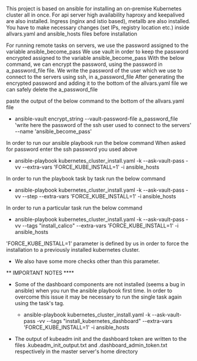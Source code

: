 This project is based on ansible for installing an on-premise Kubernetes cluster all in once.
For api server high availability haproxy and keepalived are also installed.
Ingress (nginx and istio based), metallb are also installed.
You have to make necessary changes (set IPs, registry location etc.) inside allvars.yaml and ansible_hosts files before installation

For running remote tasks on servers, we use the password assigned to the variable ansible_become_pass
We use vault in order to keep the password encrypted assigned to the variable ansible_become_pass
With the below command, we can encrypt the password, using the password in a_password_file file.
We write the password of the user which we use to connect to the servers using ssh, in a_password_file 
After generating the encrypted password and adding it to the bottom of the allvars.yaml file we can safely delete the a_password_file

paste the output of the below command to the bottom of the allvars.yaml file 
* ansible-vault encrypt_string --vault-password-file a_password_file 'write here the password of the ssh user used to connect to the servers' --name 'ansible_become_pass'

In order to  run our ansible playbook run the below command
When asked for password enter the ssh password you used above
* ansible-playbook kubernetes_cluster_install.yaml -k --ask-vault-pass -vv --extra-vars 'FORCE_KUBE_INSTALL=1' -i ansible_hosts

In order to run the playbook task by task run the below command
* ansible-playbook kubernetes_cluster_install.yaml -k --ask-vault-pass -vv --step --extra-vars 'FORCE_KUBE_INSTALL=1' -i ansible_hosts

In order to run a particular task run the below command
* ansible-playbook kubernetes_cluster_install.yaml -k --ask-vault-pass -vv --tags "install_calico" --extra-vars 'FORCE_KUBE_INSTALL=1' -i ansible_hosts 


'FORCE_KUBE_INSTALL=1' parameter is defined by us in order to force the installation to a previously installed kubernetes cluster.
* We also have some more checks other than this parameter.


** IMPORTANT NOTES ****
- Some of the dashboard components are not installed (seems a bug in ansible) when you run the ansible playbook first time.
  In order to overcome this issue it may be necessary to run the single task again using the task's tag.
  
  * ansible-playbook kubernetes_cluster_install.yaml -k --ask-vault-pass -vv --tags "install_kubernetes_dashboard" --extra-vars 'FORCE_KUBE_INSTALL=1' -i ansible_hosts


- The output of kubeadm init and the dashboard token are written to the files .kubeadm_init_output.txt and .dashboard_admin_token.txt respectively in the master server's home directory
